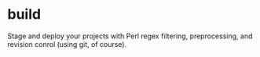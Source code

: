 build
=====

Stage and deploy your projects with Perl regex filtering, preprocessing, and revision conrol (using git, of course).